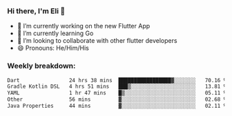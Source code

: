 ### Hi there, I'm Eli 👋
- 🔭 I’m currently working on the new Flutter App
- 🌱 I’m currently learning Go
- 🦄 I’m looking to collaborate with other flutter developers
- 😄 Pronouns: He/Him/His

### Weekly breakdown:
<!--START_SECTION:waka-->

```txt
Dart                24 hrs 38 mins  █████████████████▓░░░░░░░   70.16 %
Gradle Kotlin DSL   4 hrs 51 mins   ███▒░░░░░░░░░░░░░░░░░░░░░   13.81 %
YAML                1 hr 47 mins    █▒░░░░░░░░░░░░░░░░░░░░░░░   05.11 %
Other               56 mins         ▓░░░░░░░░░░░░░░░░░░░░░░░░   02.68 %
Java Properties     44 mins         ▓░░░░░░░░░░░░░░░░░░░░░░░░   02.11 %
```

<!--END_SECTION:waka-->
